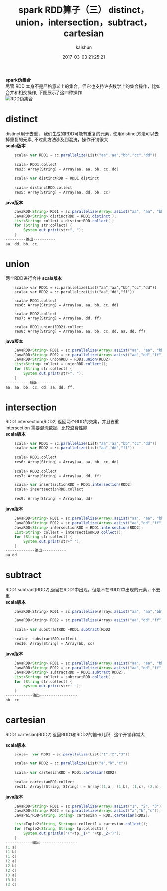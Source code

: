﻿---
title: spark RDD算子（三） distinct，union，intersection，subtract，cartesian
date: 2017-03-03 21:25:21
tags: [spark]
categories: [大数据,spark]
author: kaishun
id: 36
permalink: spark-rdd-3
---

**spark伪集合**  
尽管 RDD 本身不是严格意义上的集合，但它也支持许多数学上的集合操作，比如合并和相交操作, 下图展示了这四种操作  
![RDD伪集合](http://i2.muimg.com/567571/cf473cf5e7f9f270.png)  
# **distinct**
distinct用于去重， 我们生成的RDD可能有重复的元素，使用distinct方法可以去掉重复的元素, 不过此方法涉及到混洗，操作开销很大  
**scala版本**
```scala
    scala> var RDD1 = sc.parallelize(List("aa","aa","bb","cc","dd"))
    
    scala> RDD1.collect
    res3: Array[String] = Array(aa, aa, bb, cc, dd)
    
    scala> var distinctRDD = RDD1.distinct
    
    scala> distinctRDD.collect
    res5: Array[String] = Array(aa, dd, bb, cc)
```  
**java版本**
```java
    JavaRDD<String> RDD1 = sc.parallelize(Arrays.asList("aa", "aa", "bb", "cc", "dd"));
    JavaRDD<String> distinctRDD = RDD1.distinct();
    List<String> collect = distinctRDD.collect();
    for (String str:collect) {
        System.out.print(str+", ");
    }
---------输出----------
aa, dd, bb, cc,
```  
# **union**  
两个RDD进行合并
**scala版本**
```
    scala> var RDD1 = sc.parallelize(List("aa","aa","bb","cc","dd"))
    scala> var RDD2 = sc.parallelize(List("aa","dd","ff"))
    
    scala> RDD1.collect
    res6: Array[String] = Array(aa, aa, bb, cc, dd)
    
    scala> RDD2.collect
    res7: Array[String] = Array(aa, dd, ff)
    
    scala> RDD1.union(RDD2).collect
    res8: Array[String] = Array(aa, aa, bb, cc, dd, aa, dd, ff)

```
**java版本**
```java
    JavaRDD<String> RDD1 = sc.parallelize(Arrays.asList("aa", "aa", "bb", "cc", "dd"));
    JavaRDD<String> RDD2 = sc.parallelize(Arrays.asList("aa","dd","ff"));
    JavaRDD<String> unionRDD = RDD1.union(RDD2);
    List<String> collect = unionRDD.collect();
    for (String str:collect) {
        System.out.print(str+", ");
    }
-----------输出---------
aa, aa, bb, cc, dd, aa, dd, ff,
``` 
# **intersection**
RDD1.intersection(RDD2)  返回两个RDD的交集，并且去重  
intersection 需要混洗数据，比较浪费性能  
**scala版本**  
```scala
    scala> var RDD1 = sc.parallelize(List("aa","aa","bb","cc","dd"))
    scala> var RDD2 = sc.parallelize(List("aa","dd","ff"))
    
    scala> RDD1.collect
    res6: Array[String] = Array(aa, aa, bb, cc, dd)
    
    scala> RDD2.collect
    res7: Array[String] = Array(aa, dd, ff)
    
    scala> var insertsectionRDD = RDD1.intersection(RDD2)
    scala> insertsectionRDD.collect
    
    res9: Array[String] = Array(aa, dd)
```  
**java版本**  
```java
    JavaRDD<String> RDD1 = sc.parallelize(Arrays.asList("aa", "aa", "bb", "cc", "dd"));
    JavaRDD<String> RDD2 = sc.parallelize(Arrays.asList("aa","dd","ff"));
    JavaRDD<String> intersectionRDD = RDD1.intersection(RDD2);
    List<String> collect = intersectionRDD.collect();
    for (String str:collect) {
        System.out.print(str+" ");
    }
-------------输出-----------
aa dd
```  
# **subtract**
RDD1.subtract(RDD2),返回在RDD1中出现，但是不在RDD2中出现的元素，不去重  
**scala版本**
```scala
    JavaRDD<String> RDD1 = sc.parallelize(Arrays.asList("aa", "aa","bb", "cc", "dd"));
    
    JavaRDD<String> RDD2 = sc.parallelize(Arrays.asList("aa","dd","ff"));
    
    scala> var substractRDD =RDD1.subtract(RDD2)
    
    scala>  substractRDD.collect
    res10: Array[String] = Array(bb, cc)
```
**java版本**
```java
    JavaRDD<String> RDD1 = sc.parallelize(Arrays.asList("aa", "aa", "bb","cc", "dd"));
    JavaRDD<String> RDD2 = sc.parallelize(Arrays.asList("aa","dd","ff"));
    JavaRDD<String> subtractRDD = RDD1.subtract(RDD2);
    List<String> collect = subtractRDD.collect();
    for (String str:collect) {
        System.out.print(str+" ");
    }
------------输出-----------------
bb  cc 
```  
# **cartesian**  
RDD1.cartesian(RDD2)  返回RDD1和RDD2的笛卡儿积，这个开销非常大

**scala版本**
```scala
    scala>  var RDD1 = sc.parallelize(List("1","2","3"))
    
    scala> var RDD2 = sc.parallelize(List("a","b","c"))
    
    scala> var cartesianRDD = RDD1.cartesian(RDD2)
    
    scala> cartesianRDD.collect
    res11: Array[(String, String)] = Array((1,a), (1,b), (1,c), (2,a), (2,b), (2,c), (3,a), (3,b), (3,c))
```  

**java版本**
```java
    JavaRDD<String> RDD1 = sc.parallelize(Arrays.asList("1", "2", "3"));
    JavaRDD<String> RDD2 = sc.parallelize(Arrays.asList("a","b","c"));
    JavaPairRDD<String, String> cartesian = RDD1.cartesian(RDD2);

    List<Tuple2<String, String>> collect1 = cartesian.collect();
    for (Tuple2<String, String> tp:collect1) {
        System.out.println("("+tp._1+" "+tp._2+")");
    }
------------输出-----------------
(1 a)
(1 b)
(1 c)
(2 a)
(2 b)
(2 c)
(3 a)
(3 b)
(3 c)
```  
